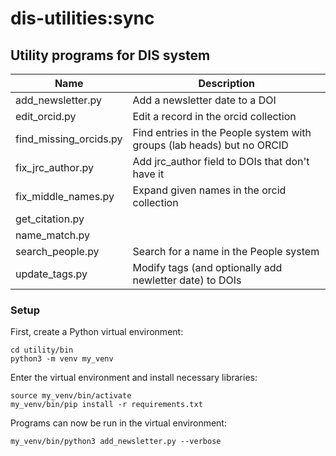 # dis-utilities:sync

## Utility programs for DIS system

| Name                   | Description                                                            |
| ---------------------- | ---------------------------------------------------------------------- |
| add_newsletter.py      | Add a newsletter date to a DOI                                         |
| edit_orcid.py          | Edit a record in the orcid collection                                  |
| find_missing_orcids.py | Find entries in the People system with groups (lab heads) but no ORCID |
| fix_jrc_author.py      | Add jrc_author field to DOIs that don't have it                        |
| fix_middle_names.py    | Expand given names in the orcid collection                             |
| get_citation.py        |                                                                        |
| name_match.py          |                                                                        |
| search_people.py       | Search for a name in the People system                                 |
| update_tags.py         | Modify tags (and optionally add newletter date) to DOIs                |

### Setup

First, create a Python virtual environment:

    cd utility/bin
    python3 -m venv my_venv

Enter the virtual environment and install necessary libraries:

    source my_venv/bin/activate
    my_venv/bin/pip install -r requirements.txt

Programs can now be run in the virtual environment:

    my_venv/bin/python3 add_newsletter.py --verbose
